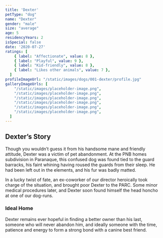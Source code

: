 ```yaml
---
title: 'Dexter'
petType: "dog"
name: "Dexter"
gender: "male"
size: "average"
age: 5
residencyYears: 2
isSpecial: false
date: '2020-07-27'
ratings: [
    { label: "Affectionate", value: 8 },
    { label: "Playful", value: 9 },
    { label: "Kid-friendly", value: 8 },
    { label: "Likes other animals", value: 7 },
  ]
profileImageUrl: "/static/images/dogs/001-dexter/profile.jpg"
galleryImageUrls: [
    "/static/images/placeholder-image.png",
    "/static/images/placeholder-image.png",
    "/static/images/placeholder-image.png",
    "/static/images/placeholder-image.png",
    "/static/images/placeholder-image.png",
    "/static/images/placeholder-image.png",
  ]
---
```


## Dexter’s Story

Though you wouldn’t guess it from his handsome mane and friendly attitude, Dexter was a victim of pet abandonment. At the PNB homes subdivision in Paranaque, this confused dog was found tied to the guard barracks, his faint whining having roused the guards from their sleep. He had been left out in the elements, and his fur was badly matted.

In a lucky twist of fate, an ex-coworker of our director heroically took charge of the situation, and brought poor Dexter to the PARC. Some minor medical procedures later, and Dexter soon found himself the head honcho at one of our dog-runs.

### Ideal Home

Dexter remains ever hopeful in finding a better owner than his last, someone who will never abandon him, and ideally someone with the time, patience and energy to form a strong bond with a canine best friend.
